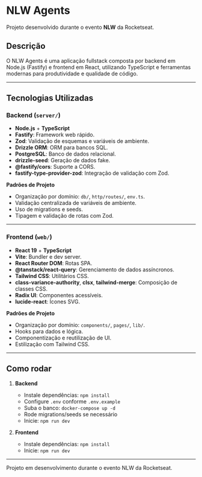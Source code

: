 # NLW Agents

Projeto desenvolvido durante o evento **NLW** da Rocketseat.

## Descrição

O NLW Agents é uma aplicação fullstack composta por backend em Node.js (Fastify) e frontend em React, utilizando TypeScript e ferramentas modernas para produtividade e qualidade de código.

---

## Tecnologias Utilizadas

### Backend (`server/`)
- **Node.js** + **TypeScript**
- **Fastify**: Framework web rápido.
- **Zod**: Validação de esquemas e variáveis de ambiente.
- **Drizzle ORM**: ORM para bancos SQL.
- **PostgreSQL**: Banco de dados relacional.
- **drizzle-seed**: Geração de dados fake.
- **@fastify/cors**: Suporte a CORS.
- **fastify-type-provider-zod**: Integração de validação com Zod.

**Padrões de Projeto**
- Organização por domínio: `db/`, `http/routes/`, `env.ts`.
- Validação centralizada de variáveis de ambiente.
- Uso de migrations e seeds.
- Tipagem e validação de rotas com Zod.

---

### Frontend (`web/`)
- **React 19** + **TypeScript**
- **Vite**: Bundler e dev server.
- **React Router DOM**: Rotas SPA.
- **@tanstack/react-query**: Gerenciamento de dados assíncronos.
- **Tailwind CSS**: Utilitários CSS.
- **class-variance-authority**, **clsx**, **tailwind-merge**: Composição de classes CSS.
- **Radix UI**: Componentes acessíveis.
- **lucide-react**: Ícones SVG.

**Padrões de Projeto**
- Organização por domínio: `components/`, `pages/`, `lib/`.
- Hooks para dados e lógica.
- Componentização e reutilização de UI.
- Estilização com Tailwind CSS.

---

## Como rodar

1. **Backend**
   - Instale dependências: `npm install`
   - Configure `.env` conforme `.env.example`
   - Suba o banco: `docker-compose up -d`
   - Rode migrations/seeds se necessário
   - Inicie: `npm run dev`

2. **Frontend**
   - Instale dependências: `npm install`
   - Inicie: `npm run dev`

---

Projeto em desenvolvimento durante o evento NLW da Rocketseat.